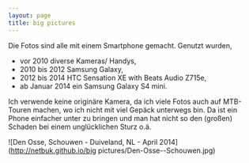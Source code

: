 ```yaml
---
layout: page
title: big pictures
---
```


Die Fotos sind alle mit einem Smartphone gemacht.
Genutzt wurden,

* vor 2010 diverse Kameras/ Handys,
* 2010 bis 2012 Samsung Galaxy,
* 2012 bis 2014 HTC Sensation XE with Beats Audio Z715e,
* ab Januar 2014 ein Samsung Galaxy S4 mini.

Ich verwende keine originäre Kamera, da ich viele Fotos auch auf MTB-Touren machen, wo ich nicht mit viel Gepäck unterwegs bin. Da ist ein Phone einfacher unter zu bringen und man hat nicht so den (großen) Schaden bei einem unglücklichen Sturz o.ä. 

![Den Osse, Schouwen - Duiveland, NL - April 2014](http://netbuk.github.io/big pictures/Den-Osse--Schouwen.jpg)